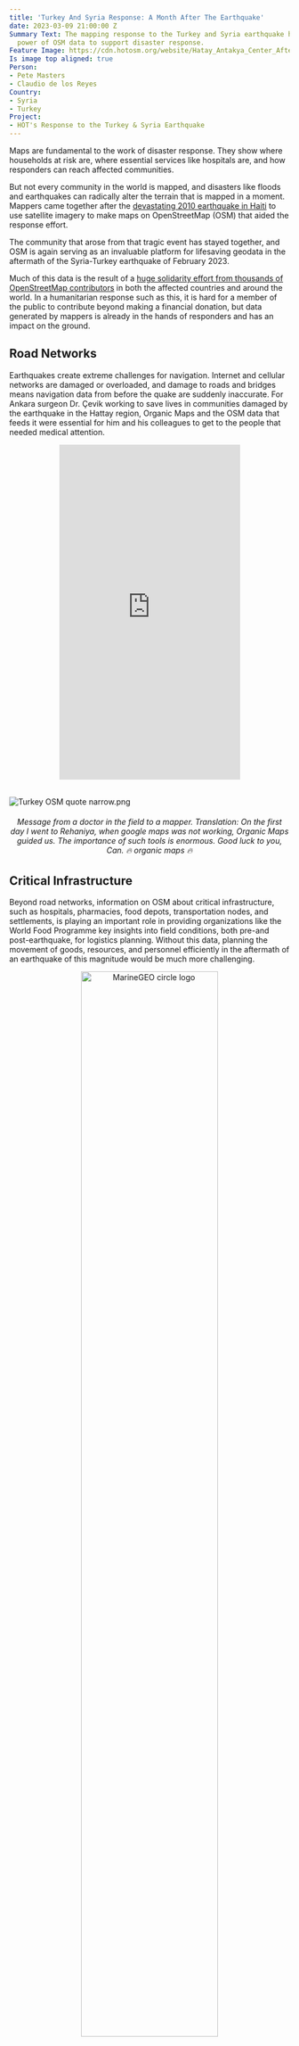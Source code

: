 ```yaml
---
title: 'Turkey And Syria Response: A Month After The Earthquake'
date: 2023-03-09 21:00:00 Z
Summary Text: The mapping response to the Turkey and Syria earthquake has shown the
  power of OSM data to support disaster response.
Feature Image: https://cdn.hotosm.org/website/Hatay_Antakya_Center_After_Earthquake+_Planet_20230211.png
Is image top aligned: true
Person:
- Pete Masters
- Claudio de los Reyes
Country:
- Syria
- Turkey
Project:
- HOT's Response to the Turkey & Syria Earthquake
---
```


Maps are fundamental to the work of disaster response. They show where households at risk are, where essential services like hospitals are, and how responders can reach affected communities. 

But not every community in the world is mapped, and disasters like floods and earthquakes can radically alter the terrain that is mapped in a moment. Mappers came together after the [devastating 2010 earthquake in Haiti](https://www.hotosm.org/projects/haiti_) to use satellite imagery to make maps on OpenStreetMap (OSM) that aided the response effort. 

The community that arose from that tragic event has stayed together, and OSM is again serving as an invaluable platform for lifesaving geodata in the aftermath of the Syria-Turkey earthquake of February 2023. 

Much of this data is the result of a [huge solidarity effort from thousands of OpenStreetMap contributors](https://www.hotosm.org/disaster-services/turkiye-earthquakes-february-2023-activation/) in both the affected countries and around the world. In a humanitarian response such as this, it is hard for a member of the public to contribute beyond making a financial donation, but data generated by mappers is already in the hands of responders and has an impact on the ground. 

<h2>Road Networks</h2>

Earthquakes create extreme challenges for navigation. Internet and cellular networks are damaged or overloaded, and damage to roads and bridges means navigation data from before the quake are suddenly inaccurate. For Ankara surgeon Dr. Çevik working to save lives in communities damaged by the earthquake in the Hattay region, Organic Maps and the OSM data that feeds it were essential for him and his colleagues to get to the people that needed medical attention.

<div align="center"><iframe width="325" height="601" src="https://www.youtube.com/embed/zVLq1rMOcN8" title="Dr Çevik&#39;s message to mappers: &quot;Thank you all, you are doing really great work&quot;" frameborder="0" allow="accelerometer; autoplay; clipboard-write; encrypted-media; gyroscope; picture-in-picture; web-share" allowfullscreen></iframe></div>
<br>

![Turkey OSM quote narrow.png](https://cdn.hotosm.org/website/Turkey+OSM+quote+narrow.png)

<figcaption align = "center"><h6>Message from a doctor in the field to a mapper. Translation: On the first day I went to Rehaniya, when google maps was not working, Organic Maps guided us. The importance of such tools is enormous. Good luck to you, Can. 🔥 organic maps 🔥 </h6></figcaption>

<h2>Critical Infrastructure</h2>

Beyond road networks, information on OSM about critical infrastructure, such as hospitals, pharmacies, food depots, transportation nodes, and settlements, is playing an important role in providing organizations like the World Food Programme key insights into field conditions, both pre-and post-earthquake, for logistics planning. Without this data, planning the movement of goods, resources, and personnel efficiently in the aftermath of an earthquake of this magnitude would be much more challenging. 

<div align="center">
<img src="https://lh4.googleusercontent.com/O1Ia5wP885sEuWnlsNNVgsDLlRZWMlj4Aesd1cVH3zMGURdh1JSw3m1GaFcbW6QD7RE=w2400" alt="MarineGEO circle logo" style="height: 70%; width:70%; aligne = center;"/>
</div>
<figcaption align = "center"><h6>World Food Programme map depicting access routes and other key logistical pieces in the affected areas. <a href="https://lh4.googleusercontent.com/O1Ia5wP885sEuWnlsNNVgsDLlRZWMlj4Aesd1cVH3zMGURdh1JSw3m1GaFcbW6QD7RE=w2400">Use of OSM roads credited</a>.</h6></figcaption>

<h2>Base Maps</h2>

OSM enables the rapid creation of maps in areas that did not have pre-existing map data. In the aftermath of this earthquake, the capacity for real-time updates and open access meant that aid agencies Search and Rescue Association (<a href="https://www.akut.org.tr/">AKUT</a>)and Republic of Türkiye Ministry of Interior Disaster and Emergency Management Authority (<a href="https://www.afad.gov.tr/">AFAD</a>) were able to use OSM data in their maps to coordinate and ensure that logistics resources were used efficiently. In a scenario such as this, knowledge of the built environment enables better decisions  for reaching people in need and understanding  people’s requirements and what infrastructure exists locally. 

<div align="center">
<img src="https://raw.githubusercontent.com/hotosm/hotosm-website/gh-pages/_uploads/tweet_akut_afad.png" alt="MarineGEO circle logo" style="height: 70%; width:70%; aligne = center;"/>
</div>
<figcaption align = "center"><h6>"Wonder if your contributions help the rescue teams? We heard back from  AKUT and AFAD coordination officers and wanted to pass their messages.
'Thanks for mapping affected areas to support our rescue coordination, infinite thanks!'" <a href="https://www.afad.gov.tr/">Tweet from Yer Cizenler</a> on February 13th 2023</h6></figcaption>

<h2>Imagery and Building Damage</h2>
 
Promptly after the earthquake hit, organizations like the International Federation of the Red Cross/Red Crescent (IFRC) requested building-level vector data for post-disaster damage assessments from Yer Cizenler, the coordinator of the response. Using government data, a [Copernicus damage analysis](https://emergency.copernicus.eu/mapping/ems/damage-assessment), and pre-disaster OSM building footprints (more than 1.6 million have been mapped through today via the HOT Tasking Manager), IFRC performed a geospatial analysis to help them plan their aid in relief and recovery efforts by pinpointing the exact location of each destroyed building. 

![Jakarta-Mapping-Timeline.png](https://raw.githubusercontent.com/hotosm/hotosm-website/gh-pages/_uploads/cut_composite_IFRC.png) 

<figcaption align = "center"><h6>"South-East Turkiye Earthquake: <a href="https://data.humdata.org/dataset/hotosm_tur_destroyed_buildings">Building damage composite of available sources for highlighted cities"</a> using OSM/HOT data February 16 2023.</h6></figcaption>
<br>

With the intent of increasing the availability of damaged building data and properly reflecting the current state of the conditions in the ground in OSM, Yer Cizenler also used the Copernicus damage analysis to update  OSM buildings through a [MapRoulette campaign](https://maproulette.org/browse/challenges/37943). The validation process involved high-resolution imagery from drones and satellites, which helped ensure the quality of the digitized data. The resulting [dataset](https://data.humdata.org/dataset/hotosm_tur_destroyed_buildings) that identifies destroyed buildings is now available through [HDX](https://data.humdata.org/event/turkiye-syria-earthquakes) and has been downloaded over 500+ times. 

<h2>The Data Needs Will Evolve</h2>

In addition to the above, and as the phases of the response shift, OSM data will also be used for long-term recovery efforts, such as rebuilding infrastructure and housing and improving disaster preparedness. The availability of detailed, up-to-date map data is an important resource in all stages of the disaster recovery process.

It is important to remember that behind each data point, there is a tremendous human effort from volunteers and organizations. Every single object that has been mapped so far, has had human eyes creating, modifying, or validating it. The effort continues and, if you are a mapper who wants to get involved, [you can do so here](https://www.hotosm.org/projects/join-the-turkey-and-syria-earthquake-response/).

***Lead photo courtesy of Planet, date 20230211***